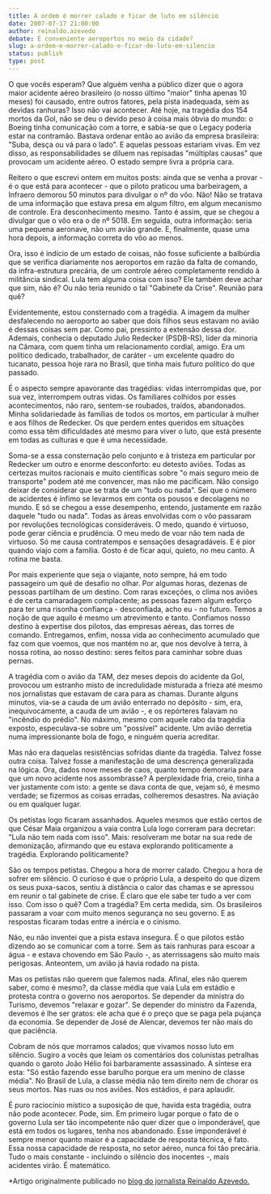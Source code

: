 ```yaml
---
title: A ordem é morrer calado e ficar de luto em silêncio
date: 2007-07-17 21:00:00
author: reinaldo.azevedo
debate: É conveniente aeroportos no meio da cidade?
slug: a-ordem-e-morrer-calado-e-ficar-de-luto-em-silencio
status: publish 
type: post
---
```


O que vocês esperam? Que alguém venha a público dizer que o agora maior acidente aéreo brasileiro (o nosso último "maior" tinha apenas 10 meses) foi causado, entre outros fatores, pela pista inadequada, sem as devidas ranhuras? Isso não vai acontecer. Até hoje, na tragédia dos 154 mortos da Gol, não se deu o devido peso à coisa mais óbvia do mundo: o Boeing tinha comunicação com a torre, e sabia-se que o Legacy poderia estar na contramão. Bastava ordenar então ao avião da empresa brasileira: "Suba, desça ou vá para o lado". E aquelas pessoas estariam vivas. Em vez disso, as responsabilidades se diluem nas repisadas "múltiplas causas" que provocam um acidente aéreo. O estado sempre livra a própria cara.


Reitero o que escrevi ontem em muitos posts: ainda que se venha a provar - é o que está para acontecer - que o piloto praticou uma barbeiragem, a Infraero demorou 50 minutos para divulgar o nº do vôo. Não! Não se tratava de uma informação que estava presa em algum filtro, em algum mecanismo de controle. Era desconhecimento mesmo. Tanto é assim, que se chegou a divulgar que o vôo era o de nº 5018. Em seguida, outra informação: seria uma pequena aeronave, não um avião grande. E, finalmente, quase uma hora depois, a informação correta do vôo ao menos.


Ora, isso é indício de um estado de coisas, não fosse suficiente a balbúrdia que se verifica diariamente nos aeroportos em razão da falta de comando, da infra-estrutura precária, de um controle aéreo completamente rendido à militância sindical. Lula tem alguma coisa com isso? Ele também deve achar que sim, não é? Ou não teria reunido o tal "Gabinete da Crise". Reunião para quê?  
  
Evidentemente, estou consternado com a tragédia. A imagem da mulher desfalecendo no aeroporto ao saber que dois filhos seus estavam no avião é dessas coisas sem par. Como pai, pressinto a extensão dessa dor. Ademais, conhecia o deputado Julio Redecker (PSDB-RS), líder da minoria na Câmara, com quem tinha um relacionamento cordial, amigo. Era um político dedicado, trabalhador, de caráter - um excelente quadro do tucanato, pessoa hoje rara no Brasil, que tinha mais futuro político do que passado.


É o aspecto sempre apavorante das tragédias: vidas interrompidas que, por sua vez, interrompem outras vidas. Os familiares colhidos por esses acontecimentos, não raro, sentem-se roubados, traídos, abandonados. Minha solidariedade às famílias de todos os mortos, em particular à mulher e aos filhos de Redecker. Os que perdem entes queridos em situações como essa têm dificuldades até mesmo para viver o luto, que está presente em todas as culturas e que é uma necessidade.


Soma-se a essa consternação pelo conjunto e à tristeza em particular por Redecker um outro e enorme desconforto: eu detesto aviões. Todas as certezas muitos racionais e muito científicas sobre "o mais seguro meio de transporte" podem até me convencer, mas não me pacificam. Não consigo deixar de considerar que se trata de um "tudo ou nada". Sei que o número de acidentes é ínfimo se levarmos em conta os pousos e decolagens no mundo. E só se chegou a esse desempenho, entendo, justamente em razão daquele "tudo ou nada". Todas as áreas envolvidas com o vôo passaram por revoluções tecnológicas consideráveis. O medo, quando é virtuoso, pode gerar ciência e prudência. O meu medo de voar não tem nada de virtuoso. Só me causa contratempos e sensações desagradáveis. E é pior quando viajo com a família. Gosto é de ficar aqui, quieto, no meu canto. A rotina me basta.  
  
Por mais experiente que seja o viajante, noto sempre, há em todo passageiro um quê de desafio no olhar. Por algumas horas, dezenas de pessoas partilham de um destino. Com raras exceções, o clima nos aviões é de certa camaradagem complacente; as pessoas fazem algum esforço para ter uma risonha confiança - desconfiada, acho eu - no futuro. Temos a noção de que aquilo é mesmo um atrevimento e tanto. Confiamos nosso destino à expertise dos pilotos, das empresas aéreas, das torres de comando. Entregamos, enfim, nossa vida ao conhecimento acumulado que faz com que voemos, que nos mantém no ar, que nos devolve à terra, à nossa rotina, ao nosso destino: seres feitos para caminhar sobre duas pernas.


A tragédia com o avião da TAM, dez meses depois do acidente da Gol, provocou um estranho misto de incredulidade misturada a frieza até mesmo nos jornalistas que estavam de cara para as chamas. Durante alguns minutos, via-se a cauda de um avião enterrado no depósito - sim, era, inequivocamente, a cauda de um avião -, e os repórteres falavam no "incêndio do prédio". No máximo, mesmo com aquele rabo da tragédia exposto, especulava-se sobre um "possível" acidente. Um avião derretia numa impressionante bola de fogo, e ninguém queria acreditar.


Mas não era daquelas resistências sofridas diante da tragédia. Talvez fosse outra coisa. Talvez fosse a manifestação de uma descrença generalizada na lógica. Ora, dados nove meses de caos, quanto tempo demoraria para que um novo acidente nos assombrasse? A perplexidade fria, creio, tinha a ver justamente com isto: a gente se dava conta de que, vejam só, é mesmo verdade; se fizermos as coisas erradas, colheremos desastres. Na aviação ou em qualquer lugar.  
  
Os petistas logo ficaram assanhados. Aqueles mesmos que estão certos de que César Maia organizou a vaia contra Lula logo correram para decretar: "Lula não tem nada com isso". Mais: resolveram me botar na sua rede de demonização, afirmando que eu estava explorando politicamente a tragédia. Explorando politicamente?


São os tempos petistas. Chegou a hora de morrer calado. Chegou a hora de sofrer em silêncio. O curioso é que o próprio Lula, a despeito do que dizem os seus puxa-sacos, sentiu à distância o calor das chamas e se apressou em reunir o tal gabinete de crise. É claro que ele sabe ter tudo a ver com isso. Com isso o quê? Com a tragédia? Em certa medida, sim. Os brasileiros passaram a voar com muito menos segurança no seu governo. E as respostas ficaram todas entre a inércia e o cinismo.


Não, eu não inventei que a pista estava insegura. É o que pilotos estão dizendo ao se comunicar com a torre. Sem as tais ranhuras para escoar a água - e estava chovendo em São Paulo -, as aterrissagens são muito mais perigosas. Anteontem, um avião já havia rodado na pista.


Mas os petistas não querem que falemos nada. Afinal, eles não querem saber, como é mesmo?, da classe média que vaia Lula em estádio e protesta contra o governo nos aeroportos. Se depender da ministra do Turismo, devemos "relaxar e gozar". Se depender do ministro da Fazenda, devemos é lhe ser gratos: ele acha que é o preço que se paga pela pujança da economia. Se depender de José de Alencar, devemos ter não mais do que paciência.


Cobram de nós que morramos calados; que vivamos nosso luto em silêncio. Sugiro a vocês que leiam os comentários dos colunistas petralhas quando o garoto João Hélio foi barbaramente assassinado. A síntese era esta: "Só estão fazendo esse barulho porque era um menino de classe média". No Brasil de Lula, a classe média não tem direito nem de chorar os seus mortos. Nas ruas ou nos aviões. Nos estádios, é para aplaudir.  
  
É puro raciocínio místico a suposição de que, havida esta tragédia, outra não pode acontecer. Pode, sim. Em primeiro lugar porque o fato de o governo Lula ser tão incompetente não quer dizer que o imponderável, que está em todos os lugares, tenha nos abandonado. Esse imponderável é sempre menor quanto maior é a capacidade de resposta técnica, é fato. Essa nossa capacidade de resposta, no setor aéreo, nunca foi tão precária. Tudo o mais constante - incluindo o silêncio dos inocentes -, mais acidentes virão. É matemático.


\*Artigo originalmente publicado no [blog do jornalista Reinaldo Azevedo.](http://www.veja.abril.com.br/blogs/reinaldo/)


